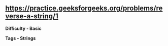 ## https://practice.geeksforgeeks.org/problems/reverse-a-string/1

**Difficulty - Basic**

**Tags - Strings**
